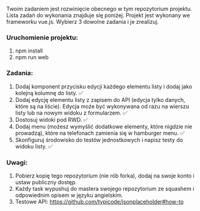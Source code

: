 Twoim zadaniem jest rozwinięcie obecnego w tym repozytorium projektu. Lista zadań do wykonania znajduje się poniżej.
Projekt jest wykonany we frameworku vue.js.
Wybierz 3 dowolne zadania i je zrealizuj.

### Uruchomienie projektu:

1. npm install
1. npm run web

### Zadania:

1. Dodaj komponent przycisku edycji każdego elementu listy i dodaj jako kolejną kolumnę do listy. ✅
1. Dodaj edycję elementu listy z zapisem do API (edycja tylko danych, które są na liście). Edycja może być wykonywana od razu na wierszu listy lub na nowym widoku z formularzem. ✅
1. Dostosuj widoki pod RWD. ✅
1. Dodaj menu (możesz wymyślić dodatkowe elementy, które nigdzie nie prowadzą), które na telefonach zamienia się w hamburger menu. ✅
1. Skonfiguruj środowisko do testów jednostkowych i napisz testy do widoku listy. ✅

### Uwagi:

1. Pobierz kopię tego repozytorium (nie rób forka), dodaj na swoje konto i ustaw publiczny dostęp.
1. Każdy task wypushuj do mastera swojego repozytorium ze squashem i odpowiednim opisem w języku angielskim.
1. Testowe API: https://github.com/typicode/jsonplaceholder#how-to
